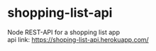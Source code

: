 # shopping-list-api
Node REST-API for a shopping list app <br>
api link: https://shoping-list-api.herokuapp.com/
